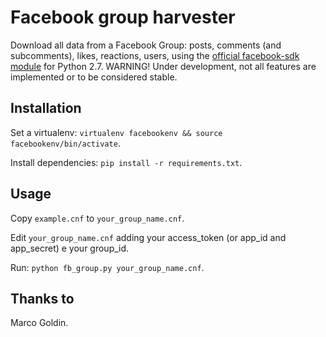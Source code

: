 # Facebook group harvester

Download all data from a Facebook Group: posts, comments (and subcomments), likes, reactions, users, using the [official facebook-sdk module](https://github.com/mobolic/facebook-sdk/) for Python 2.7. WARNING! Under development, not all features are implemented or to be considered stable.

## Installation

Set a virtualenv: `virtualenv facebookenv && source facebookenv/bin/activate`.

Install dependencies: `pip install -r requirements.txt`.

## Usage

Copy `example.cnf` to `your_group_name.cnf`.

Edit `your_group_name.cnf` adding your access\_token (or app\_id and app\_secret) e your group\_id.

Run: `python fb_group.py your_group_name.cnf`.

## Thanks to

Marco Goldin.

